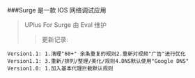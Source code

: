 ###Surge 是一款 IOS 网络调试应用
>UPlus For Surge 由 Eval 维护
>>更新记录:  
```
Version1.1: 1.清理"60+" 余条重复的规则2.重新对视频"广告"进行优化
Version1.1: 3.重新/排列/整理/美化/规则4.DNS默认使用"Google DNS"
Version1.0: 1.加入基本代理拦截默认规则
```
